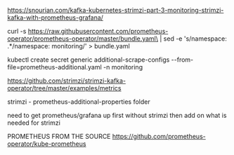
https://snourian.com/kafka-kubernetes-strimzi-part-3-monitoring-strimzi-kafka-with-prometheus-grafana/

curl -s https://raw.githubusercontent.com/prometheus-operator/prometheus-operator/master/bundle.yaml\
 | sed -e 's/namespace: .*/namespace: monitoring/' > bundle.yaml

kubectl create secret generic additional-scrape-configs --from-file=prometheus-additional.yaml -n monitoring

https://github.com/strimzi/strimzi-kafka-operator/tree/master/examples/metrics

strimzi - prometheus-additional-properties folder

need to get prometheus/grafana up first without strimzi then add on what is needed for strimzi



PROMETHEUS FROM THE SOURCE
https://github.com/prometheus-operator/kube-prometheus
